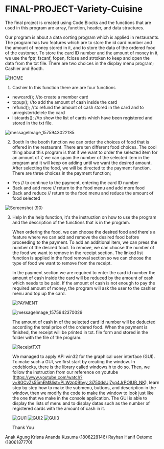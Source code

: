 # FINAL-PROJECT-Variety-Cuisine
The final project is created using Code Blocks and the functions that are used in this program are array, function, header, and data structures.

Our program is about a data sorting program which is applied in restaurants. The program has two features which are to store the id card number and the amount of money stored in it, and to store the data of the ordered food of the customer. To store the card ID number and the amount of money in it, we use the fptr, fscanf, fopen, fclose and strtoken to keep and open the data from the txt file.
There are two choices in the display menu program; Cashier and Booth.

![HOME](https://serving.photos.photobox.com/50024326decad7be3615cc50e69c35a0d3fc83c754096175ec0171e786f892e70a8113b7.jpg)

1.	Cashier 
    In this function there are are four functions
- newcard(); //to create a member card
- topup(); //to add the amount of cash inside the card
- refund(); //to refund the amount of cash stored in the card and to unregister/delete the card
- listcards(); //to show the list of cards which have been registered and stored in the txt file.

![messageImage_1575943022185](https://serving.photos.photobox.com/03655774695a94ecfd1b86fa2e7e4716d1cd33c3e0e29c7ad138848cbf0c4b6c612af068.jpg)

2.	Booth 
    In the booth function we can order the choices of food that is offered in the restaurant. There are ten different food choices. The cool thing about this program is that if we want to order the selected item for an amount of 7, we can spam the number of the selected item in the program and it will keep on adding until we want the desired amount. After selecting the food, we will be directed to the payment function. There are three choices in the payment function;

- Yes // to continue to the payment, entering the card ID number
- Back and add more // return to the food menu and add more food
- Back and reduce // return to the food menu and reduce the amount of food selected

![Screenshot (90)](https://serving.photos.photobox.com/7477892202f021b477238ea6be4e62b663f0f96226c96c74c617dcf6a5c242079a1d2073.jpg)

3.  Help 
    In the help function, it's the instruction on how to use the program and the description of the functions that is in the program. 
    
    When ordering the food, we can choose the desired food and there's a feature where we can add and remove the desired food before proceeding to the payment. To add an additional item, we can press the number of the desired food. To remove, we can choose the number of the food we want to remove in the receipt section. The linked list function is applied in the food removal section so we can choose the type of food we want to remove from the receipt. 
    
    In the payment section we are required to enter the card id number the amount of cash inside the card will be reduced by the amount of cash which needs to be paid. If the amount of cash is not enough to pay the required amount of money, the program will ask the user to the cashier menu and top up the card. 
    
     ![PAYMENT](https://serving.photos.photobox.com/416328836a3af81c4169b67dbd6251f86002b5d03b5abc1f6096630afcccf64ed021d893.jpg)
    
    ![messageImage_1575942370029](https://serving.photos.photobox.com/99005484945cbc2843f575e0bf4aa5b3b85b46fba5745e9606fb683dcdc49237a2ab21cb.jpg)
    
    The amount of cash in of the selected card id number will be deducted according the total price of the ordered food. When the payment is finished, the receipt will be printed in txt. file form and stored in the folder with the file of the program.  
    
   
    
    ![ReceiptTXT](https://serving.photos.photobox.com/885109998011b8510054002d50f70c1213a44bf028d19e82134357e5b6bde4e76d3a6b8f.jpg)
    
    We managed to apply API win32 for the graphical user interface (GUI). To make such a GUI, we first start by creating the window. In codeblocks, there is the library called windows.h to do so. Then, we follow the instruction from our reference on youtube (https://www.youtube.com/watch?v=8GCvZs55mEM&list=PLWzp0Bbyy_3i750dsUj7yq4JrPOIUR_NK), learn step by step how to make the submenu, buttons, and description in the window, then we modify the code to make the window to look just like the one that we make in the console  application. The GUI is able to display the lists of menu and to display datas such as the number of registered cards with the amount of cash in it. 
    
    ![GUI1](https://serving.photos.photobox.com/36656479fc77fb1c611499175a526d3b04a1924e7c14e85d5c4eb6043d9dd510b56ad535.jpg)
    ![GUI2](https://serving.photos.photobox.com/68425951403c7844818cd9d3e16db599e7f72d78723859bc18aeaa814fb89a49a9a1313a.jpg)
    ![GUI3](https://serving.photos.photobox.com/11583924c0ae9510c527265ce7c13677cfde40904e93d0bc7e357884c401e90379c9074f.jpg)
    
    Thank You
    
Anak Agung Krisna Ananda Kusuma (1806228146)
Rayhan Hanif Oetomo (1806187770)
